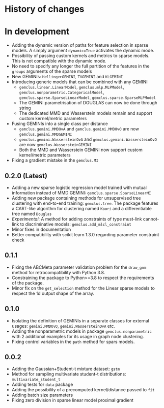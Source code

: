 # History of changes

# In development

+ Adding the dynamic version of paths for feature selection in sparse models. A simply argument `dynamic=True` activates the dynamic mode.
+ Possibility of passing custom kernels and metrics to sparse models. This is not compatible with the dynamic mode.
+ No need to specify any longer the full partition of the features in the `groups` arguments of the sparse models
+ New GEMINIs: `HellingerGEMINI`, `TVGEMINI` and `KLGEMINI`
+ Introducing generic models that can be combined with any GEMINI
  + `gemclus.linear.LinearModel`, `gemclus.mlp.MLPModel`, `gemclus.nonparametric.CategoricalModel`,
    `gemclus.sparse.SparseLinearModel`, `gemclus.sparse.SparseMLPModel`
  + The GEMINI parametrisation of DOUGLAS can now be done through string
  + The dedicated MMD and Wasserstein models remain and support custom kernel/metric parameters
+ Fusing GEMINIs into a single class per distance
  + `gemclus.gemini.MMDOvA` and `gemclus.gemini.MMDOvO` are now `gemclus.gemini.MMDGEMINI`
  + `gemclus.gemini.WassersteinOvA` and `gemclus.gemini.WassersteinOvO` are now `gemclus.WassersteinGEMINI`
  + Both the MMD and Wasserstein GEMINI now support custom kernel/metric parameters
+ Fixing a gradient mistake in the `gemclus.MI`

## 0.2.0 (Latest)

+ Adding a new sparse logistic regression model trained with mutual information instead of MMD GEMINI: `gemclus.sparse.SparseLinearMI`
+ Adding new package containing methods for unsupervised tree clustering with end-to-end training: `gemclus.tree`. The package features a CART-like algorithm for clustering named `Kauri` and a differentiable tree named `Douglas`
+ *Experimental*: A method for adding constraints of type must-link cannot-link to discriminative models: `gemclus.add_mlcl_constraint`
+ Minor fixes in documentation
+ Better compatibility with scikit learn 1.3.0 regarding parameter constraint check

## 0.1.1

+ Fixing the ABCMeta parameter validation problem for the `draw_gmm` method for retrocompatibility with Python 3.8.
+ Constraining the package to Python>=3.8 to respect the requirements of the package.
+ Minor fix on the `get_selection` method for the Linear sparse models to respect the 1d output shape of the array.

## 0.1.0

+ Isolating the definition of GEMINIs in a separate classes for external usages: `gemini.MMDOvO`, `gemini.WassersteinOvA` etc.
+ Adding the nonparametric models in package `gemclus.nonparametric` with 2 additional examples for its usage in graph node clustering.
+ Fixing control variables in the `path` method for spars models.

## 0.0.2

+ Adding the Gaussian+Student-t mixture dataset: `gstm`
+ Method for sampling multivariate student-t distributions: `multivariate_student_t`
+ Adding tests for `data` package
+ Adding the possibility of a precomputed kernel/distance passed to `fit`
+ Adding batch size parameters
+ Fixing zero division in sparse linear model proximal gradient
